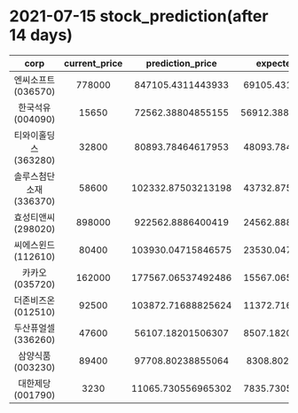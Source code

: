 # 2021-07-15 stock_prediction(after 14 days)

|   corp   |   current_price   |   prediction_price   |   expected_profit   |
|:--------:|:-----------------:|:--------------------:|:-------------------:|
|엔씨소프트(036570)|778000|847105.4311443933|69105.43114439328|
|한국석유(004090)|15650|72562.38804855155|56912.388048551555|
|티와이홀딩스(363280)|32800|80893.78464617953|48093.78464617953|
|솔루스첨단소재(336370)|58600|102332.87503213198|43732.87503213198|
|효성티앤씨(298020)|898000|922562.8886400419|24562.88864004193|
|씨에스윈드(112610)|80400|103930.04715846575|23530.04715846575|
|카카오(035720)|162000|177567.06537492486|15567.06537492486|
|더존비즈온(012510)|92500|103872.71688825624|11372.71688825624|
|두산퓨얼셀(336260)|47600|56107.18201506307|8507.182015063067|
|삼양식품(003230)|89400|97708.80238855064|8308.80238855064|
|대한제당(001790)|3230|11065.730556965302|7835.730556965302|
